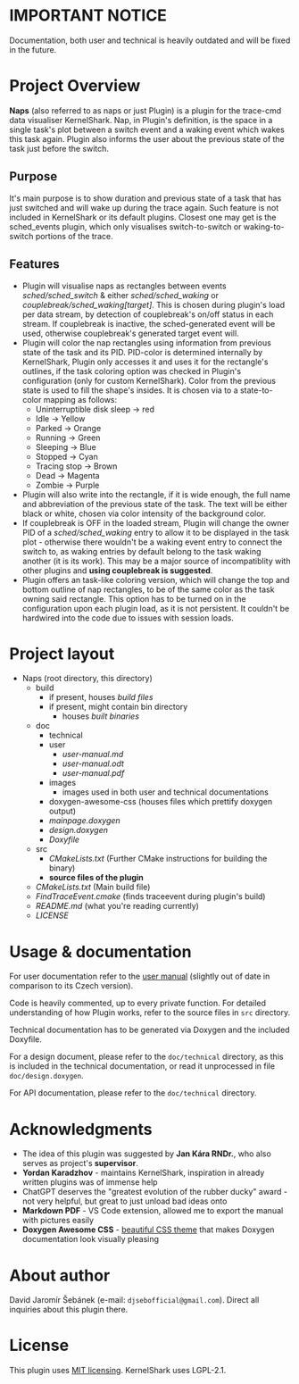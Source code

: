 # IMPORTANT NOTICE
Documentation, both user and technical is heavily outdated and will be fixed in the future.

# Project Overview

**Naps** (also referred to as naps or just Plugin) is a plugin for the trace-cmd data visualiser KernelShark. Nap, in
Plugin's definition, is the space in a single task's plot between a switch event and a waking event which wakes this
task again. Plugin also informs the user about the previous state of the task just before the switch.

## Purpose

It's main purpose is to show duration and previous state of a task that has just switched and will wake up during the
trace again. Such feature is not included in KernelShark or its default plugins. Closest one may get is the
sched_events plugin, which only visualises switch-to-switch or waking-to-switch portions of the trace.

## Features

- Plugin will visualise naps as rectangles between events _sched/sched_switch_ & either _sched/sched_waking_ or
  _couplebreak/sched_waking\[target\]_. This is chosen during plugin's load per data stream, by detection of
  couplebreak's on/off status in each stream. If couplebreak is inactive, the sched-generated event will be used,
  otherwise couplebreak's generated target event will.
- Plugin will color the nap rectangles using information from previous state of the task and its PID. PID-color is
  determined internally by KernelShark, Plugin only accesses it and uses it for the rectangle's outlines, if the task
  coloring option was checked in Plugin's configuration (only for custom KernelShark). Color from the previous state
  is used to fill the shape's insides. It is chosen via to a state-to-color mapping as follows:
  - Uninterruptible disk sleep -> red
  - Idle -> Yellow
  - Parked -> Orange
  - Running -> Green
  - Sleeping -> Blue
  - Stopped -> Cyan
  - Tracing stop -> Brown
  - Dead -> Magenta
  - Zombie -> Purple
- Plugin will also write into the rectangle, if it is wide enough, the full name and abbreviation of the previous
  state of the task. The text will be either black or white, chosen via color intensity of the background color.
- If couplebreak is OFF in the loaded stream, Plugin will change the owner PID of a _sched/sched_waking_ entry to
  allow it to be displayed in the task plot - otherwise there wouldn't be a waking event entry to connect the switch
  to, as waking entries by default belong to the task waking another (it is its work). This may be a major source of
  incompatiblity with other plugins and **using couplebreak is suggested**.
- Plugin offers an task-like coloring version, which will change the top and bottom outline of nap rectangles,
  to be of the same color as the task owning said rectangle. This option has to be turned on in the configuration
  upon each plugin load, as it is not persistent. It couldn't be hardwired into the code due to issues with session
  loads.

# Project layout

- Naps (root directory, this directory)
  - build
    - if present, houses _build files_
    - if present, might contain bin directory
      - houses _built binaries_
  - doc
    - technical
    - user
      - _user-manual.md_
      - _user-manual.odt_
      - _user-manual.pdf_
    - images
      - images used in both user and technical documentations
    - doxygen-awesome-css (houses files which prettify doxygen output)
    - _mainpage.doxygen_
    - _design.doxygen_
    - _Doxyfile_
  - src
    - _CMakeLists.txt_ (Further CMake instructions for building the binary)
    - **source files of the plugin**
  - _CMakeLists.txt_ (Main build file)
  - _FindTraceEvent.cmake_ (finds traceevent during plugin's build)
  - _README.md_ (what you're reading currently)
  - _LICENSE_

# Usage & documentation

For user documentation refer to the [user manual](./doc/user/user-manual.md) (slightly out of date in comparison
to its Czech version).

Code is heavily commented, up to every private function. For detailed understanding of how Plugin works,
refer to the source files in `src` directory.

Technical documentation has to be generated via Doxygen and the included
Doxyfile.

For a design document, please refer to the `doc/technical` directory, as this is included in the technical documentation,
or read it unprocessed in file `doc/design.doxygen`.

For API documentation, please refer to the `doc/technical` directory.

# Acknowledgments

- The idea of this plugin was suggested by **Jan Kára RNDr.**, who also serves as project's **supervisor**.
- **Yordan Karadzhov** - maintains KernelShark, inspiration in already written plugins was of immense help
- ChatGPT deserves the "greatest evolution of the rubber ducky" award - not very helpful, but great to just unload bad ideas onto
- **Markdown PDF** - VS Code extension, allowed me to export the manual with pictures easily
- **Doxygen Awesome CSS** - [beautiful CSS theme](https://jothepro.github.io/doxygen-awesome-css/index.html)
  that makes Doxygen documentation look visually pleasing

# About author

David Jaromír Šebánek (e-mail: `djsebofficial@gmail.com`). Direct all inquiries about this plugin there.

# License

This plugin uses [MIT licensing](./LICENSE). KernelShark uses LGPL-2.1.

